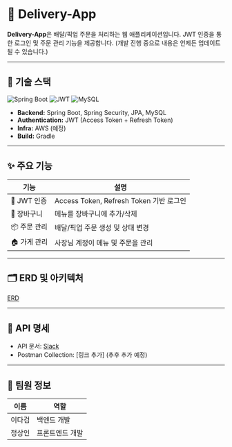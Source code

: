 # 🚀 Delivery-App

**Delivery-App**은 배달/픽업 주문을 처리하는 웹 애플리케이션입니다. JWT 인증을 통한 로그인 및 주문 관리 기능을 제공합니다.
(개발 진행 중으로 내용은 언제든 업데이트 될 수 있습니다.)

---

## 📌 기술 스택

![Spring Boot](https://img.shields.io/badge/Spring%20Boot-2.7.5-green?logo=spring)
![JWT](https://img.shields.io/badge/JWT-Authentication-orange)
![MySQL](https://img.shields.io/badge/MySQL-8.0-blue?logo=mysql)

- **Backend:** Spring Boot, Spring Security, JPA, MySQL  
- **Authentication:** JWT (Access Token + Refresh Token)  
- **Infra:** AWS (예정)  
- **Build:** Gradle  

---

## ✨ 주요 기능

| 기능 | 설명 |
|------|------|
| 🔐 JWT 인증 | Access Token, Refresh Token 기반 로그인 |
| 🛒 장바구니 | 메뉴를 장바구니에 추가/삭제 | (예정)
| 📦 주문 관리 | 배달/픽업 주문 생성 및 상태 변경 | (예정)
| 🏠 가게 관리 | 사장님 계정이 메뉴 및 주문을 관리 | (예정)

---

## 🗂 ERD 및 아키텍처

[ERD](https://drive.google.com/file/d/1NwxAfwWm77QdKvtVt4K1UndHKuJ1FdgL/view?usp=sharing) 

---

## 📑 API 명세

- API 문서: [Slack](https://app.slack.com/client/T08ECSKPSFL?selected_team_id=T08ECSKPSFL)
- Postman Collection: [링크 추가] (추후 추가 예정)

---

## 👥 팀원 정보

| 이름 | 역할 |
|------|------|
| 이다검 | 백엔드 개발 |
| 정상인 | 프론트엔드 개발 |
